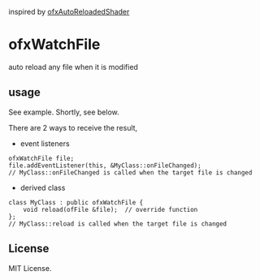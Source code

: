 inspired by [ofxAutoReloadedShader](https://github.com/andreasmuller/ofxAutoReloadedShader)

# ofxWatchFile

auto reload any file when it is modified

## usage
See example. Shortly, see below.  

There are 2 ways to receive the result,

- event listeners  

```
ofxWatchFile file;
file.addEventListener(this, &MyClass::onFileChanged);
// MyClass::onFileChanged is called when the target file is changed
```

- derived class  

```
class MyClass : public ofxWatchFile {
	void reload(ofFile &file);	// override function
};
// MyClass::reload is called when the target file is changed
```

## License
MIT License.

